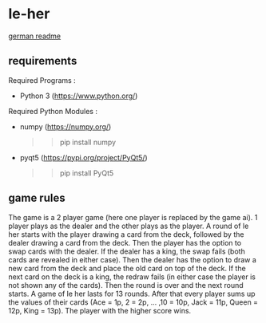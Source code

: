 # le-her

[german readme](README.md)

## requirements

Required Programs :
- Python 3 (https://www.python.org/)

Required Python Modules :
- numpy (https://numpy.org/)
    >> pip install numpy
- pyqt5 (https://pypi.org/project/PyQt5/)
    >> pip install PyQt5
    
## game rules

The game is a 2 player game (here one player is replaced by the game ai).
1 player plays as the dealer and the other plays as the player.
A round of le her starts with the player drawing a card from the deck, followed by the dealer drawing a card from the deck.
Then the player has the option to swap cards with the dealer.
If the dealer has a king, the swap fails (both cards are revealed in either case).
Then the dealer has the option to draw a new card from the deck and place the old card on top of the deck.
If the next card on the deck is a king, the redraw fails (in either case the player is not shown any of the cards).
Then the round is over and the next round starts.
A game of le her lasts for 13 rounds.
After that every player sums up the values of their cards (Ace = 1p, 2 = 2p, ... ,10 = 10p, Jack = 11p, Queen = 12p, King = 13p).
The player with the higher score wins.
